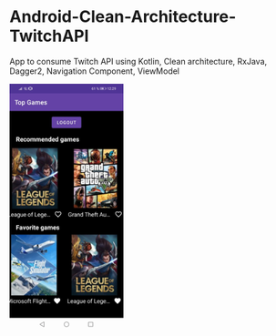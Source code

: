 # Android-Clean-Architecture-TwitchAPI
App to consume Twitch API using Kotlin, Clean architecture, RxJava, Dagger2, Navigation Component, ViewModel

<img src="screenshots/screenshot1.webp" width="200">
